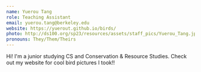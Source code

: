 ```yaml
---
name: Yuerou Tang
role: Teaching Assistant
email: yuerou.tang@berkeley.edu
website: https://yuerout.github.io/birds/
photo: http://ds100.org/sp23/resources/assets/staff_pics/Yuerou_Tang.jpg
pronouns: They/Them/Theirs
---
```

Hi! I'm a junior studying CS and Conservation & Resource Studies. Check out my website for cool bird pictures I took!!
